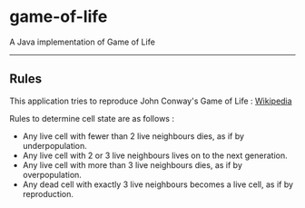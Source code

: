 # game-of-life
A Java implementation of Game of Life

---

## Rules
This application tries to reproduce John Conway's Game of Life : [Wikipedia](https://en.wikipedia.org/wiki/Conway%27s_Game_of_Life)

Rules to determine cell state are as follows :
- Any live cell with fewer than 2 live neighbours dies, as if by underpopulation.
- Any live cell with 2 or 3 live neighbours lives on to the next generation.
- Any live cell with more than 3 live neighbours dies, as if by overpopulation.
- Any dead cell with exactly 3 live neighbours becomes a live cell, as if by reproduction.
